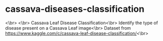 # cassava-diseases-classification
<\br>
<\br>
Cassava Leaf Disease Classification<\br>
Identify the type of disease present on a Cassava Leaf image<\br>
Dataset from https://www.kaggle.com/c/cassava-leaf-disease-classification/<\br>

